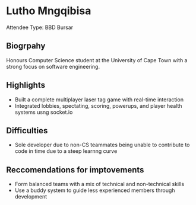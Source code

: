 # Lutho Mngqibisa

Attendee Type: BBD Bursar

## Biogrpahy

Honours Computer Science student at the University of Cape Town with a strong focus on software engineering.

## Highlights

* Built a complete multiplayer laser tag game with real-time interaction
* Integrated lobbies, spectating, scoring, powerups, and player health systems usng socket.io

## Difficulties

* Sole developer due to non-CS teammates being unable to contribute to code in time due to a steep learnng curve

## Reccomendations for imptovements

* Form balanced teams with a mix of technical and non-technical skills
* Use a buddy system to guide less experienced members through development